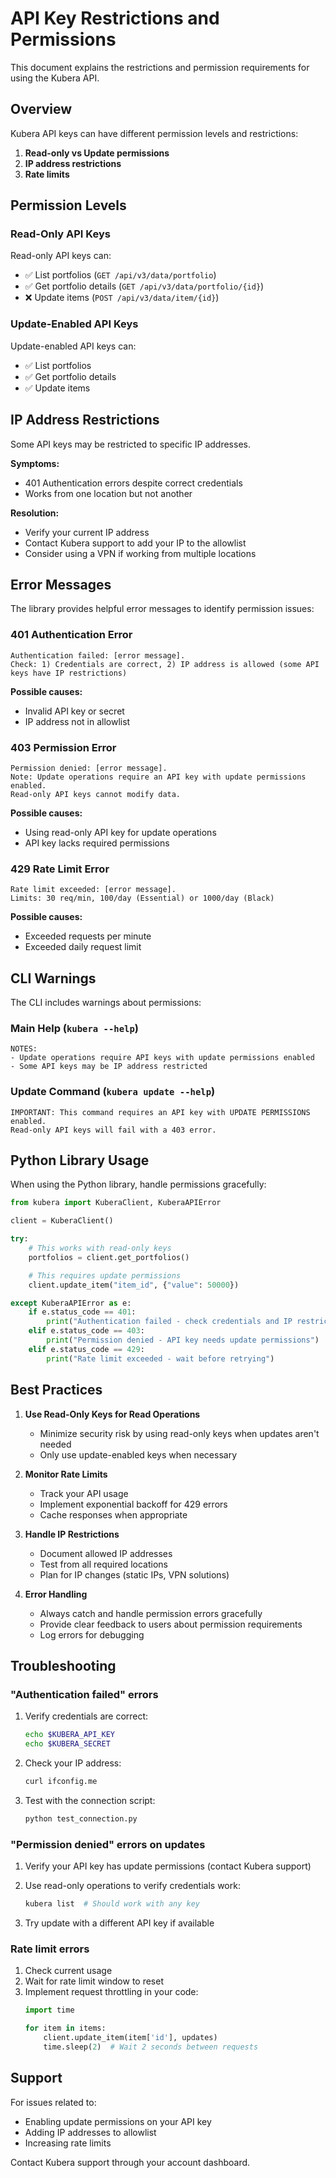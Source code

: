 # API Key Restrictions and Permissions

This document explains the restrictions and permission requirements for using the Kubera API.

## Overview

Kubera API keys can have different permission levels and restrictions:

1. **Read-only vs Update permissions**
2. **IP address restrictions**
3. **Rate limits**

## Permission Levels

### Read-Only API Keys

Read-only API keys can:
- ✅ List portfolios (`GET /api/v3/data/portfolio`)
- ✅ Get portfolio details (`GET /api/v3/data/portfolio/{id}`)
- ❌ Update items (`POST /api/v3/data/item/{id}`)

### Update-Enabled API Keys

Update-enabled API keys can:
- ✅ List portfolios
- ✅ Get portfolio details
- ✅ Update items

## IP Address Restrictions

Some API keys may be restricted to specific IP addresses.

**Symptoms:**
- 401 Authentication errors despite correct credentials
- Works from one location but not another

**Resolution:**
- Verify your current IP address
- Contact Kubera support to add your IP to the allowlist
- Consider using a VPN if working from multiple locations

## Error Messages

The library provides helpful error messages to identify permission issues:

### 401 Authentication Error
```
Authentication failed: [error message].
Check: 1) Credentials are correct, 2) IP address is allowed (some API keys have IP restrictions)
```

**Possible causes:**
- Invalid API key or secret
- IP address not in allowlist

### 403 Permission Error
```
Permission denied: [error message].
Note: Update operations require an API key with update permissions enabled.
Read-only API keys cannot modify data.
```

**Possible causes:**
- Using read-only API key for update operations
- API key lacks required permissions

### 429 Rate Limit Error
```
Rate limit exceeded: [error message].
Limits: 30 req/min, 100/day (Essential) or 1000/day (Black)
```

**Possible causes:**
- Exceeded requests per minute
- Exceeded daily request limit

## CLI Warnings

The CLI includes warnings about permissions:

### Main Help (`kubera --help`)
```
NOTES:
- Update operations require API keys with update permissions enabled
- Some API keys may be IP address restricted
```

### Update Command (`kubera update --help`)
```
IMPORTANT: This command requires an API key with UPDATE PERMISSIONS enabled.
Read-only API keys will fail with a 403 error.
```

## Python Library Usage

When using the Python library, handle permissions gracefully:

```python
from kubera import KuberaClient, KuberaAPIError

client = KuberaClient()

try:
    # This works with read-only keys
    portfolios = client.get_portfolios()

    # This requires update permissions
    client.update_item("item_id", {"value": 50000})

except KuberaAPIError as e:
    if e.status_code == 401:
        print("Authentication failed - check credentials and IP restrictions")
    elif e.status_code == 403:
        print("Permission denied - API key needs update permissions")
    elif e.status_code == 429:
        print("Rate limit exceeded - wait before retrying")
```

## Best Practices

1. **Use Read-Only Keys for Read Operations**
   - Minimize security risk by using read-only keys when updates aren't needed
   - Only use update-enabled keys when necessary

2. **Monitor Rate Limits**
   - Track your API usage
   - Implement exponential backoff for 429 errors
   - Cache responses when appropriate

3. **Handle IP Restrictions**
   - Document allowed IP addresses
   - Test from all required locations
   - Plan for IP changes (static IPs, VPN solutions)

4. **Error Handling**
   - Always catch and handle permission errors gracefully
   - Provide clear feedback to users about permission requirements
   - Log errors for debugging

## Troubleshooting

### "Authentication failed" errors

1. Verify credentials are correct:
   ```bash
   echo $KUBERA_API_KEY
   echo $KUBERA_SECRET
   ```

2. Check your IP address:
   ```bash
   curl ifconfig.me
   ```

3. Test with the connection script:
   ```bash
   python test_connection.py
   ```

### "Permission denied" errors on updates

1. Verify your API key has update permissions (contact Kubera support)
2. Use read-only operations to verify credentials work:
   ```bash
   kubera list  # Should work with any key
   ```

3. Try update with a different API key if available

### Rate limit errors

1. Check current usage
2. Wait for rate limit window to reset
3. Implement request throttling in your code:
   ```python
   import time

   for item in items:
       client.update_item(item['id'], updates)
       time.sleep(2)  # Wait 2 seconds between requests
   ```

## Support

For issues related to:
- Enabling update permissions on your API key
- Adding IP addresses to allowlist
- Increasing rate limits

Contact Kubera support through your account dashboard.
